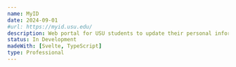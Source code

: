```yaml
---
name: MyID
date: 2024-09-01
#url: https://myid.usu.edu/
description: Web portal for USU students to update their personal information.
status: In Development
madeWith: [Svelte, TypeScript]
type: Professional
---
```

